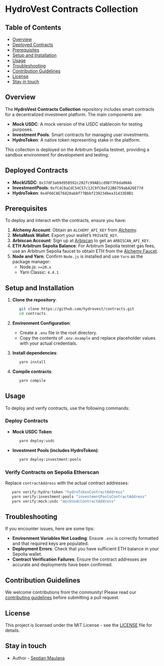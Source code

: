 # HydroVest Contracts Collection

## Table of Contents

- [Overview](#overview)
- [Deployed Contracts](#deployed-contracts)
- [Prerequisites](#prerequisites)
- [Setup and Installation](#setup-and-installation)
- [Usage](#usage)
- [Troubleshooting](#troubleshooting)
- [Contribution Guidelines](#contribution-guidelines)
- [License](#license)
- [Stay in touch](#stay-in-touch)

## Overview

The **HydroVest Contracts Collection** repository includes smart contracts for a decentralized investment platform. The main components are:

- **Mock USDC**: A mock version of the USDC stablecoin for testing purposes.
- **Investment Pools**: Smart contracts for managing user investments.
- **HydroToken**: A native token representing stake in the platform.

This collection is deployed on the Arbitrum Sepolia testnet, providing a sandbox environment for development and testing.

## Deployed Contracts

- **MockUSDC**: `0x37dF3a69d950592c202fc99AB1cd9877F6da00Ab`
- **InvestmentPools**: `0xfC4C0aCdC54C57c12C9fC8eF22B6759abA26E77d`
- **HydroToken**: `0x4F66C8E76820ab8f77Bbbf239234bea31433E0B1`

## Prerequisites

To deploy and interact with the contracts, ensure you have:

1. **Alchemy Account**: Obtain an `ALCHEMY_API_KEY` from [Alchemy](https://www.alchemy.com/).
2. **MetaMask Wallet**: Export your wallet’s `PRIVATE_KEY`.
3. **Arbiscan Account**: Sign up at [Arbiscan](https://arbiscan.io/) to get an `ARBISCAN_API_KEY`.
4. **ETH Arbitrum Sepolia Balance**: For Arbitrum Sepolia testnet gas fees, use an Arbitrum Sepolia faucet to obtain ETH from the [Alchemy Faucet](https://www.alchemy.com/faucets/arbitrum-sepolia).
5. **Node and Yarn**: Confirm `Node.js` is installed and use `Yarn` as the package manager:
   - Node.js: `>=20.x`
   - Yarn Classic: `4.4.1`

## Setup and Installation

1. **Clone the repository**:

   ```bash
      git clone https://github.com/hydrovest/contracts.git
      cd contracts
   ```

2. **Environment Configuration**:

   - Create a `.env` file in the root directory.
   - Copy the contents of `.env.example` and replace placeholder values with your actual credentials.

3. **Install dependencies**:

   ```bash
      yarn install
   ```

4. **Compile contracts**:
   ```bash
      yarn compile
   ```

## Usage

To deploy and verify contracts, use the following commands:

### Deploy Contracts

- **Mock USDC Token**:

  ```bash
     yarn deploy:usdc
  ```

- **Investment Pools (includes HydroToken)**:

  ```bash
     yarn deploy:investment:pools
  ```

### Verify Contracts on Sepolia Etherscan

Replace `contractAddress` with the actual contract addresses:

```bash
   yarn verify:hydro:token "hydroTokenContractAddress"
   yarn verify:investment:pools "investmentPoolsContractAddress"
   yarn verify:mock:usdc "mockUsdcContractAddress"
```

## Troubleshooting

If you encounter issues, here are some tips:

- **Environment Variables Not Loading**: Ensure `.env` is correctly formatted and that required keys are populated.
- **Deployment Errors**: Check that you have sufficient ETH balance in your Sepolia wallet.
- **Contract Verification Failures**: Ensure the contract addresses are accurate and deployments have been confirmed.

## Contribution Guidelines

We welcome contributions from the community! Please read our [contributing guidelines](CONTRIBUTING.md) before submitting a pull request.

## License

This project is licensed under the MIT License - see the [LICENSE](LICENSE.md) file for details.

## Stay in touch

- Author - [Septian Maulana](https://www.tianweb.dev)
